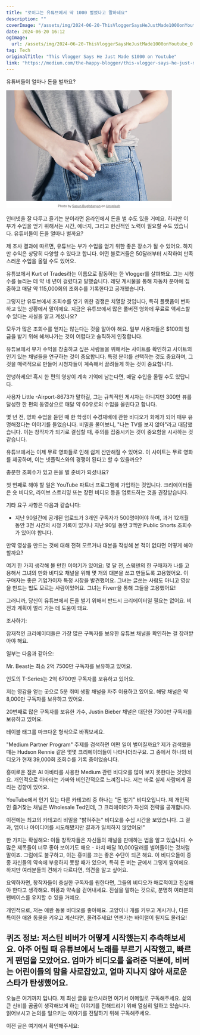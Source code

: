 ```yaml
---
title: "로이그는 유튜브에서 딱 1000 벌었다고 말하네요"
description: ""
coverImage: "/assets/img/2024-06-20-ThisVloggerSaysHeJustMade1000onYoutube_0.png"
date: 2024-06-20 16:12
ogImage: 
  url: /assets/img/2024-06-20-ThisVloggerSaysHeJustMade1000onYoutube_0.png
tag: Tech
originalTitle: "This Vlogger Says He Just Made $1000 on Youtube"
link: "https://medium.com/the-happy-blogger/this-vlogger-says-he-just-made-1000-on-youtube-bb57162abd33"
---
```



유튜버들이 얼마나 돈을 벌까요?

<img src="/assets/img/2024-06-20-ThisVloggerSaysHeJustMade1000onYoutube_0.png" />

인터넷을 잘 다루고 즐기는 분이라면 온라인에서 돈을 벌 수도 있을 거예요. 하지만 이 부가 수입을 얻기 위해서는 시간, 에너지, 그리고 헌신적인 노력이 필요할 수도 있습니다. 유튜버들이 돈을 얼마나 벌까요?

제 조사 결과에 따르면, 유튜브는 부가 수입을 얻기 위한 좋은 장소가 될 수 있어요. 하지만 수익은 상당히 다양할 수 있다고 합니다. 어떤 블로거들은 50달러부터 시작하여 만족스러운 수입을 올릴 수도 있어요.

<div class="content-ad"></div>

유튜브에서 Kurt of Trades라는 이름으로 활동하는 한 Vlogger를 살펴봐요. 그는 시청수를 늘리는 데 약 네 년이 걸렸다고 말했습니다. 레딧 게시물을 통해 자동차 분야에 집중하고 매달 약 115,000회의 조회수를 기록한다고 공개했습니다.

그렇지만 유튜브에서 조회수를 얻기 위한 경쟁은 치열할 것입니다, 특히 플랫폼이 변화하고 있는 상황에서 말이에요. 지금은 유튜브에서 많은 풀버전 영화에 무료로 액세스할 수 있다는 사실을 알고 계셨나요?

모두가 많은 조회수를 얻지는 않는다는 것을 알아야 해요. 일부 사용자들은 $100의 임금을 받기 위해 헤쳐나가는 것이 어렵다고 솔직하게 인정합니다.

유튜브에서 부가 수익을 창출하고 싶은 사람들을 위해서는 사이트를 확인하고 사이트의 인기 있는 채널들을 연구하는 것이 중요합니다. 특정 분야를 선택하는 것도 중요하며, 그것을 매력적으로 만들어 시청자들이 계속해서 끌려들게 하는 것이 중요합니다.

<div class="content-ad"></div>

안녕하세요! 혹시 한 편의 영상이 계속 기억에 남는다면, 매달 수입을 올릴 수도 있답니다.

사용자 Little -Airport-8673가 말하길, 그는 규칙적인 게시자는 아니지만 300만 뷰를 달성한 한 편의 동영상으로 매달 약 60유로의 수입을 올린다고 합니다.

몇 년 전, 영화 수업을 듣던 때 한 학생이 수경재배에 관한 비디오가 화제가 되어 매우 유명해졌다는 이야기를 들었습니다. 비밀을 물어보니, "나는 TV를 보지 않아"라고 대답했습니다. 이는 창작자가 되기로 결심할 때, 주의를 집중시키는 것이 중요함을 시사하는 것 같습니다.

유튜브에서는 이제 무료 영화들로 인해 쉽게 산만해질 수 있어요. 이 사이트는 무료 영화를 제공하며, 이는 넷플릭스와의 경쟁이 된다고 할 수 있을까요?

<div class="content-ad"></div>

충분한 조회수가 있고 돈을 벌 준비가 되셨나요?

첫 번째로 해야 할 일은 YouTube 파트너 프로그램에 가입하는 것입니다. 크리에이터들은 숏 비디오, 라이브 스트리밍 또는 장편 비디오 등을 업로드하는 것을 권장받습니다.

기타 요구 사항은 다음과 같습니다:

- 지난 90일간에 공개된 업로드가 3개인 구독자가 500명이어야 하며, 과거 12개월 동안 3천 시간의 시청 기록이 있거나 지난 90일 동안 3백만 Public Shorts 조회수가 있어야 합니다.

<div class="content-ad"></div>

만약 영상을 만드는 것에 대해 전혀 모르거나 대본을 작성해 본 적이 없다면 어떻게 해야 할까요?

여기 한 가지 생각해 볼 만한 이야기가 있어요: 몇 달 전, 스웨덴의 한 구매자가 나를 고용해서 그녀의 만화 비디오 채널을 위해 몇 개의 대본을 쓰고 만들도록 고용했어요. 이 구매자는 좋은 기업가이자 특정 시장을 발견했어요. 그녀는 글쓰는 사람도 아니고 영상을 만드는 법도 모르는 사람이었어요. 그녀는 Fiverr을 통해 그들을 고용했어요!

<div class="content-ad"></div>

그러니까, 당신이 유튜브에서 돈을 벌기 위해서 반드시 크리에이터일 필요는 없어요. 비전과 계획이 멀리 가는 데 도움이 돼요.

조사하기:

잠재적인 크리에이터들은 가장 많은 구독자를 보유한 유튜브 채널을 확인하는 걸 장려받아야 해요.

일부는 다음과 같아요:

<div class="content-ad"></div>

Mr. Beast는 최소 2억 7500만 구독자를 보유하고 있어요.

인도의 T-Series는 2억 6700만 구독자를 보유하고 있어요.

저는 영감을 얻는 곳으로 5분 취미 생활 채널을 자주 이용하고 있어요. 해당 채널은 약 8,000만 구독자를 보유하고 있어요.

20번째로 많은 구독자를 보유한 가수, Justin Bieber 채널은 대단한 7300만 구독자를 보유하고 있어요.

<div class="content-ad"></div>

테이블 태그를 마크다운 형식으로 바꿔보세요.

<div class="content-ad"></div>

"Medium Partner Program" 주제를 검색하면 어떤 일이 벌어질까요? 제가 검색했을 때는 Hudson Rennie 같은 몇몇 크리에이터들이 나타나더라구요. 그 중에서 하나의 비디오가 현재 39,000회 조회수를 기록 중이었습니다.

흥미로운 점은 AI 아바타를 사용한 Medium 관련 비디오를 많이 보지 못한다는 것인데요. 개인적으로 아바타는 가짜와 비인간적으로 느껴집니다. 저는 바로 실제 사람에게 끌리는 경향이 있어요.

YouTube에서 인기 있는 다른 카테고리 중 하나는 "돈 벌기" 비디오입니다. 제 개인적인 즐겨찾는 채널은 Wholesale Ted인데, 그 크리에이터가 자신의 전략을 공개합니다.

이전에는 최고의 카테고리 비밀을 "밝혀주는" 비디오를 수십 시간을 보았습니다. 그 결과, 앱이나 아이디어를 시도해봤지만 결과가 일치하지 않았어요!"

<div class="content-ad"></div>

한 가지는 확실해요: 이들 창작자들은 자신들의 채널을 판매하는 법을 알고 있습니다. 수많은 제목들이 너무 좋아 보이기도 해요 - 마치 매달 10,000달러를 벌어들이는 것처럼 말이죠. 그럼에도 불구하고, 이는 흥미를 끄는 좋은 수단이 되곤 해요. 이 비디오들이 종종 자신들의 약속에 부응하지 못할 때가 있으며, 특히 돈 버는 균에서 그렇게 말이에요. 하지만 여러분들의 견해가 다르다면, 의견을 알고 싶어요.

요약하자면, 창작자들이 충실한 구독자를 원한다면, 그들의 비디오가 매료적이고 진실해야 한다고 생각해요. 허풍과 약속을 걷어내세요. 진실을 말하는 것으로, 분명히 여러분의 팬베이스를 유지할 수 있을 거예요.

개인적으로, 저는 애완 동물 비디오를 좋아해요. 고양이나 개를 키우고 계시거나, 다른 특이한 애완 동물을 키우고 계신다면, 올려주세요! 언젠가는 바이럴이 될지도 몰라요!

## 퀴즈 정보: 저스틴 비버가 어떻게 시작했는지 추측해보세요. 아주 어릴 때 유튜브에서 노래를 부르기 시작했고, 빠르게 팬덤을 모았어요. 엄마가 비디오를 올려준 덕분에, 비버는 어린이들의 맘을 사로잡았고, 얼마 지나지 않아 새로운 스타가 탄생했어요.

<div class="content-ad"></div>

오늘은 여기까지 입니다. 제 최신 글을 받으시려면 여기서 이메일로 구독해주세요. 삶의 큰 신비를 곰곰이 생각해보게 하는 이야기를 전해드리기 위해 열심히 일하고 있습니다. 읽어보시고 논의를 일으키는 이야기를 전달하기 위해 구독해주세요.

이전 글은 여기에서 확인해주세요: